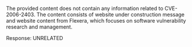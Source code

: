 The provided content does not contain any information related to CVE-2006-2403. The content consists of website under construction message and website content from Flexera, which focuses on software vulnerability research and management.

Response: UNRELATED